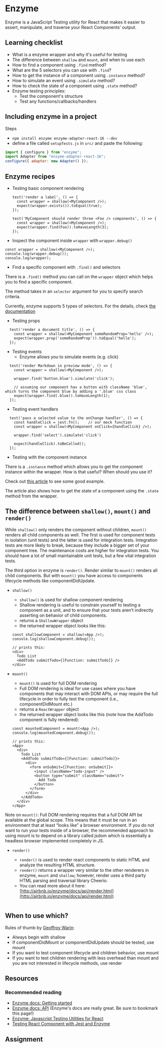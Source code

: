 # Enzyme

Enzyme is a JavaScript Testing utility for React that makes it easier to assert, manipulate, and traverse your React Components' output.

## Learning checklist

* What is a enzyme wrapper and why it's useful for testing
* The difference between `shallow` and `mount`, and when to use each
* How to find a component using `.find` method?
* What are the 5 selectors you can use with `.find`?
* How to get the instance of a component using `.instance` method?
* How to simulate an event using `.simulate` method?
* How to check the state of a component using `.state` method?
* Enzyme testing principles:
  * Test the component's structure
  * Test any functions/callbacks/handlers

## Including enzyme in a project

Steps

* `npm install enzyme enzyme-adapter-react-16 --dev`
* define a file called `setupTests.js` in `src/` and paste the following:

```javascript
import { configure } from "enzyme";
import Adapter from "enzyme-adapter-react-16";
configure({ adapter: new Adapter() });
```

## Enzyme recipes

* Testing basic component rendering

  ```text
  test('render a label', () => {
    const wrapper = shallow(<MyComponent />);
    expect(wrapper.exists()).toEqual(true);
  });

  test('MyComponent should render three <Foo /> components', () => {
    const wrapper = shallow(<MyComponent />);
    expect(wrapper.find(Foo)).toHaveLength(3);
  });
  ```

* Inspect the component inside `wrapper` with `wrapper.debug()`

```text
const wrapper = shallow(<MyComponent />);
console.log(wrapper.debug());
console.log(wrapper);
```

* Find a specific component with `.find()` and selectors

There is a `.find()` method you can call on the `wrapper` object which helps you to find a specific component.

The method takes in an `selector` argument for you to specify search criteria.

Currently, enzyme supports 5 types of selectors. For the details, check [the documentation](https://github.com/airbnb/enzyme/blob/master/docs/api/selector.md)

* Testing props

```text
  test('render a document title', () => {
    const wrapper = shallow(<MyComponent someRandomProp='hello' />);
    expect(wrapper.prop('someRandomProp')).toEqual('hello');
  });
```

* Testing events
  * Enzyme allows you to simulate events \(e.g. click\)

```text
  test('render Markdown in preview mode', () => {
    const wrapper = shallow(<MyComponent />);

    wrapper.find('button.blue').simulate('click');

    // assuming our component has a button with className 'blue', which turns the component blue by adding a '.blue' css class
    expect(wrapper.find(.blue)).toHaveLength(1);
  });
```

* Testing event handlers

```text
  test('pass a selected value to the onChange handler', () => {
    const handleClick = jest.fn();    // our mock function
    const wrapper = shallow(<MyComponent onClick={handleClick} />);

    wrapper.find('select').simulate('click')

    expect(handleClick).toBeCalled();
  });
```

* Testing with the component instance 

There is a `.instance` method which allows you to get the component instance within the wrapper. How is that useful? When should you use it?

Check out [this article](https://bambielli.com/til/2018-03-04-directly-test-react-component-methods/) to see some good example.

The article also shows how to get the state of a component using the `.state` method from the wrapper.

## The difference between `shallow()`, `mount()` and `render()`

While `shallow()` only renders the component without children, `mount()` renders all child components as well. The first is used for component tests in isolation \(unit tests\) and the latter is used for integration tests. Integration tests are more likely to break, because they include a bigger set of your component tree. The maintenance costs are higher for integration tests. You should have a lot of small maintainable unit tests, but a few vital integration tests.

The third option in enzyme is `render()`. Render similar to `mount()` renders all child components. But with `mount()` you have access to components lifecycle methods like componentDidUpdate.

* `shallow()`

  * `shallow()` is used for shallow component rendering
  * Shallow rendering is useful to constrain yourself to testing a component as a unit, and to ensure that your tests aren't indirectly asserting on behavior of child components.
  * returns a `ShallowWrapper` object
  * the returned wrapper object looks like this:

  ```text
  const shallowComponent = shallow(<App />);
  console.log(shallowComponent.debug());

  // prints this:
  <div>
    Todo List
    <AddTodo submitTodo={[Function: submitTodo]} />
  </div>
  ```

* `mount()`

  * `mount()` is used for full DOM rendering
  * Full DOM rendering is ideal for use cases where you have components that may interact with DOM APIs, or may require the full lifecycle in order to fully test the component \(i.e., componentDidMount etc.\)
  * returns a `ReactWrapper` object
  * the returned wrapper object looks like this \(note how the AddTodo component is fully rendered\):

  ```text
  const mountedComponent = mount(<App />);
  console.log(mountedComponent.debug());

  // prints this:
  <App>
    <div>
      Todo List
      <AddTodo submitTodo={[Function: submitTodo]}>
        <div>
          <form onSubmit={[Function: onSubmit]}>
            <input className="todo-input" />
            <button type="submit" className="submit">
              Add Todo
            </button>
          </form>
        </div>
      </AddTodo>
    </div>
  </App>
  ```

Note on `mount()`: Full DOM rendering requires that a full DOM API be available at the global scope. This means that it must be run in an environment that at least “looks like” a browser environment. If you do not want to run your tests inside of a browser, the recommended approach to using mount is to depend on a library called jsdom which is essentially a headless browser implemented completely in JS.

* `render()`

  * `render()` is used to render react components to static HTML and analyze the resulting HTML structure.
  * `render()` returns a wrapper very similar to the other renderers in enzyme, `mount` and `shallow`; however, render uses a third party HTML parsing and traversal library Cheerio.
  * You can read more about it here: [http://airbnb.io/enzyme/docs/api/render.html](http://airbnb.io/enzyme/docs/api/render.html)

  ```text

  ```

## When to use which?

Rules of thumb by [Geoffroy Warin](https://github.com/airbnb/enzyme/issues/465):

* Always begin with shallow
* If componentDidMount or componentDidUpdate should be tested, use mount
* If you want to test component lifecycle and children behavior, use mount
* If you want to test children rendering with less overhead than mount and you are not interested in lifecycle methods, use render

## Resources

### Recommended reading

* [Enzyme docs: Getting started](http://airbnb.io/enzyme/)
* [Enzyme docs: API](http://airbnb.io/enzyme/docs/api/index.html) \(Enzyme's docs are really great. Be sure to bookmark this page!\)
* [Enzyme: Javascript Testing Utilities for React](https://medium.com/airbnb-engineering/enzyme-javascript-testing-utilities-for-react-a417e5e5090f)
* [Testing React Component with Jest and Enzyme](https://hackernoon.com/testing-react-components-with-jest-and-enzyme-41d592c174f)

## Assignment

